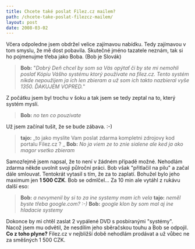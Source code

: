 ```yaml
---
title: Chcete také poslat Filez.cz mailem? 
path: /chcete-take-poslat-filezcz-mailem/
layout: post
date: 2008-03-02
---
```


Včera odpoledne jsem obdržel velice zajímavou nabídku. Tedy zajímavou v tom smyslu, že mě dost pobavila. Skutečné jméno tazatele neznám, tak si ho pojmenujme třeba jako Boba. (Bob je Slovák) 

> **Bob:** "_Dobrý Deň chcel by som sa Vás opýtať či by ste mi nemohli poslať Kópiu Vášho systému ktorý používate na filez.cz. Tento systém nikde nepoužijem ja ich len zbieram a už som ich takto nazbieral vyše 1350. ĎAKUJEM VOPRED._"

Z počátku jsem byl trochu v šoku a tak jsem se tedy zeptal na to, který systém myslí. 

> **Bob:** _no ten co pouzivate_

Už jsem začínal tušit, že se bude zábava. :-) 

> **tajo:** _to jako myslite Vam poslat zdarma kompletni zdrojovy kod portalu Filez.cz ? _ **Bob:** _No ja viem ze to znie sialene ale ked ja ako magor vsetko zbieram_

Samozřejmě jsem napsal, že to není v žádném případě možné. Nehodlám zdarma někde uvolnit svoji půlroční práci. Bob však "přitlačil na pilu" a začal dále smlouvat. Tentokrát vytasil s tím, že za to zaplatí. Bohužel bylo jeho maximum jen **1 500 CZK**. Bob se odmlčel... Za 10 min ale vytáhl z rukávu další eso: 

> **Bob:** _a nevymenil by si to za ine systemy mam ich vela_ **tajo:** _neměl byste třeba google.com? :-)_ **Bob:** _google klon by som mal aj ine hladacie systemy_

Dokonce by mi chtěl zaslat 2 vypálené DVD s posbíranými "systémy". Nacož jsem mu odvětil, že nesdílím jeho sběračskou touhu a Bob se odpojil. **Co z toho plyne?** Filez.cz v nejbližší době nehodlám prodávat a už vůbec ne za směšných 1 500 CZK.
